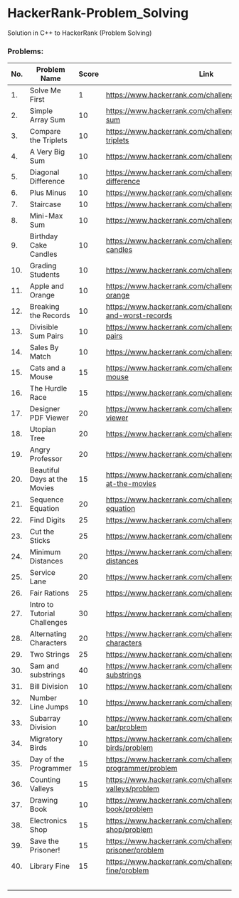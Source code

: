 # HackerRank-Problem_Solving
Solution in C++ to HackerRank (Problem Solving)

### Problems:

| No.  | Problem Name  | Score  | Link  |
| ------------ | ------------ | ------------ | ------------ |
| 1. | Solve Me First  | 1  |  https://www.hackerrank.com/challenges/solve-me-first |
| 2.  | Simple Array Sum  | 10  |  https://www.hackerrank.com/challenges/simple-array-sum |
|  3. | Compare the Triplets  | 10  |  https://www.hackerrank.com/challenges/compare-the-triplets |
|  4. | A Very Big Sum  | 10  | https://www.hackerrank.com/challenges/a-very-big-sum  |
|  5. | Diagonal Difference  | 10  | https://www.hackerrank.com/challenges/diagonal-difference  |
| 6.  | Plus Minus  | 10  |  https://www.hackerrank.com/challenges/plus-minus |
|  7. | Staircase  | 10  | https://www.hackerrank.com/challenges/staircase  |
| 8.  | Mini-Max Sum  | 10  | https://www.hackerrank.com/challenges/mini-max-sum  |
| 9.  | Birthday Cake Candles  | 10  |  https://www.hackerrank.com/challenges/birthday-cake-candles |
| 10.  | Grading Students  | 10  | https://www.hackerrank.com/challenges/grading  |
| 11.  |  Apple and Orange |  10 | https://www.hackerrank.com/challenges/apple-and-orange  |
| 12.  | Breaking the Records  | 10  | https://www.hackerrank.com/challenges/breaking-best-and-worst-records  |
| 13.  | Divisible Sum Pairs  | 10  | https://www.hackerrank.com/challenges/divisible-sum-pairs  |
| 14.  | Sales By Match  | 10  | https://www.hackerrank.com/challenges/sock-merchant  |
| 15.  | Cats and a Mouse  | 15  | https://www.hackerrank.com/challenges/cats-and-a-mouse  |
| 16.  | The Hurdle Race  |  15 |  https://www.hackerrank.com/challenges/the-hurdle-race |
| 17.  | Designer PDF Viewer  | 20  | https://www.hackerrank.com/challenges/designer-pdf-viewer  |
| 18.  | Utopian Tree  | 20  | https://www.hackerrank.com/challenges/utopian-tree  |
| 19.  | Angry Professor  | 20  |  https://www.hackerrank.com/challenges/angry-professor |
| 20.  | Beautiful Days at the Movies  | 15  |  https://www.hackerrank.com/challenges/beautiful-days-at-the-movies |
| 21.  | Sequence Equation  | 20  |  https://www.hackerrank.com/challenges/permutation-equation |
| 22.  | Find Digits  |  25 | https://www.hackerrank.com/challenges/find-digits  |
| 23.  | Cut the Sticks  |  25 | https://www.hackerrank.com/challenges/cut-the-sticks  |
| 24.  | Minimum Distances  | 20  | https://www.hackerrank.com/challenges/minimum-distances  |
| 25.  | Service Lane  | 20  |  https://www.hackerrank.com/challenges/service-lane |
| 26.  | Fair Rations  | 25  | https://www.hackerrank.com/challenges/fair-rations  |
| 27.  | Intro to Tutorial Challenges  | 30  |  https://www.hackerrank.com/challenges/tutorial-intro |
| 28.  | Alternating Characters  | 20  | https://www.hackerrank.com/challenges/alternating-characters  |
| 29.  | Two Strings  | 25  | https://www.hackerrank.com/challenges/two-strings  |
| 30.  | Sam and substrings | 40  | https://www.hackerrank.com/challenges/sam-and-substrings  |
| 31.  | Bill Division  | 10  | https://www.hackerrank.com/challenges/bon-appetit  |
| 32.  | Number Line Jumps  | 10  | https://www.hackerrank.com/challenges/kangaroo/problem  |
| 33.  | Subarray Division  | 10  | https://www.hackerrank.com/challenges/the-birthday-bar/problem  |
| 34.  | Migratory Birds  | 10  | https://www.hackerrank.com/challenges/migratory-birds/problem  |
| 35.  | Day of the Programmer  | 15  | https://www.hackerrank.com/challenges/day-of-the-programmer/problem  |
| 36.  | Counting Valleys  | 15  | https://www.hackerrank.com/challenges/counting-valleys/problem  |
| 37.  | Drawing Book  | 10  | https://www.hackerrank.com/challenges/drawing-book/problem  |
| 38.  | Electronics Shop  | 15  | https://www.hackerrank.com/challenges/electronics-shop/problem  |
| 39.  | Save the Prisoner!  | 15  | https://www.hackerrank.com/challenges/save-the-prisoner/problem  |
| 40.  | Library Fine  | 15  | https://www.hackerrank.com/challenges/library-fine/problem  |
|   |   |   |   |
|   |   |   |   |
|   |   |   |   |
|   |   |   |   |
|   |   |   |   |

